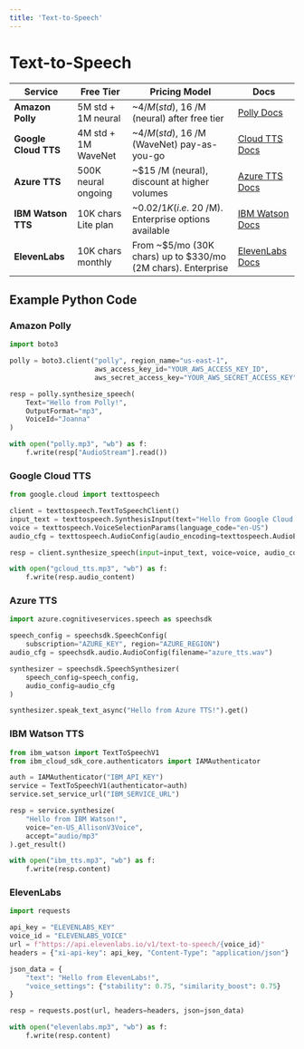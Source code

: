 ```yaml
---
title: 'Text-to-Speech'
---
```


# Text-to-Speech

| **Service**          | **Free Tier**       | **Pricing Model**                                            | **Docs**                                                                                  |
| -------------------- | ------------------- | ------------------------------------------------------------ | ----------------------------------------------------------------------------------------- |
| **Amazon Polly**     | 5M std + 1M neural  | ~$4 /M (std), ~$16 /M (neural) after free tier               | [Polly Docs](https://aws.amazon.com/polly/)                                               |
| **Google Cloud TTS** | 4M std + 1M WaveNet | ~$4 /M (std), ~$16 /M (WaveNet) pay-as-you-go                | [Cloud TTS Docs](https://cloud.google.com/text-to-speech)                                 |
| **Azure TTS**        | 500K neural ongoing | ~$15 /M (neural), discount at higher volumes                 | [Azure TTS Docs](https://azure.microsoft.com/products/cognitive-services/text-to-speech/) |
| **IBM Watson TTS**   | 10K chars Lite plan | ~$0.02 /1K (i.e. ~$20 /M). Enterprise options available      | [IBM Watson Docs](https://www.ibm.com/cloud/watson-text-to-speech)                        |
| **ElevenLabs**       | 10K chars monthly   | From ~$5/mo (30K chars) up to $330/mo (2M chars). Enterprise | [ElevenLabs Docs](https://elevenlabs.io)                                                  |

## Example Python Code

### Amazon Polly

```python
import boto3

polly = boto3.client("polly", region_name="us-east-1",
                     aws_access_key_id="YOUR_AWS_ACCESS_KEY_ID",
                     aws_secret_access_key="YOUR_AWS_SECRET_ACCESS_KEY")

resp = polly.synthesize_speech(
    Text="Hello from Polly!",
    OutputFormat="mp3",
    VoiceId="Joanna"
)

with open("polly.mp3", "wb") as f:
    f.write(resp["AudioStream"].read())
```

### Google Cloud TTS

```python
from google.cloud import texttospeech

client = texttospeech.TextToSpeechClient()
input_text = texttospeech.SynthesisInput(text="Hello from Google Cloud TTS!")
voice = texttospeech.VoiceSelectionParams(language_code="en-US")
audio_cfg = texttospeech.AudioConfig(audio_encoding=texttospeech.AudioEncoding.MP3)

resp = client.synthesize_speech(input=input_text, voice=voice, audio_config=audio_cfg)

with open("gcloud_tts.mp3", "wb") as f:
    f.write(resp.audio_content)
```

### Azure TTS

```python
import azure.cognitiveservices.speech as speechsdk

speech_config = speechsdk.SpeechConfig(
    subscription="AZURE_KEY", region="AZURE_REGION")
audio_cfg = speechsdk.audio.AudioConfig(filename="azure_tts.wav")

synthesizer = speechsdk.SpeechSynthesizer(
    speech_config=speech_config,
    audio_config=audio_cfg
)

synthesizer.speak_text_async("Hello from Azure TTS!").get()
```

### IBM Watson TTS

```python
from ibm_watson import TextToSpeechV1
from ibm_cloud_sdk_core.authenticators import IAMAuthenticator

auth = IAMAuthenticator("IBM_API_KEY")
service = TextToSpeechV1(authenticator=auth)
service.set_service_url("IBM_SERVICE_URL")

resp = service.synthesize(
    "Hello from IBM Watson!",
    voice="en-US_AllisonV3Voice",
    accept="audio/mp3"
).get_result()

with open("ibm_tts.mp3", "wb") as f:
    f.write(resp.content)
```

### ElevenLabs

```python
import requests

api_key = "ELEVENLABS_KEY"
voice_id = "ELEVENLABS_VOICE"
url = f"https://api.elevenlabs.io/v1/text-to-speech/{voice_id}"
headers = {"xi-api-key": api_key, "Content-Type": "application/json"}

json_data = {
    "text": "Hello from ElevenLabs!",
    "voice_settings": {"stability": 0.75, "similarity_boost": 0.75}
}

resp = requests.post(url, headers=headers, json=json_data)

with open("elevenlabs.mp3", "wb") as f:
    f.write(resp.content)
```
